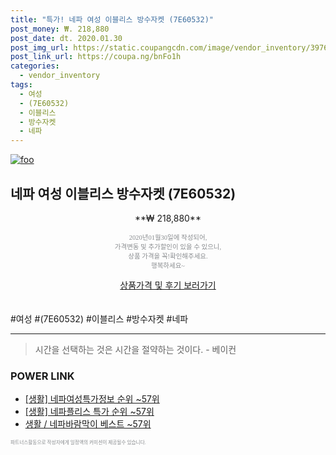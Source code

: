 ```yaml
--- 
title: "특가! 네파 여성 이블리스 방수자켓 (7E60532)" 
post_money: ₩. 218,880 
post_date: dt. 2020.01.30 
post_img_url: https://static.coupangcdn.com/image/vendor_inventory/3976/272902762cd7c92a9c77b3e861f180d0a4cec7cfe59a35d50abf837f7a32.jpg 
post_link_url: https://coupa.ng/bnFo1h 
categories: 
  - vendor_inventory 
tags: 
  - 여성 
  - (7E60532) 
  - 이블리스 
  - 방수자켓 
  - 네파 
--- 
```

[![foo](https://static.coupangcdn.com/image/vendor_inventory/3976/272902762cd7c92a9c77b3e861f180d0a4cec7cfe59a35d50abf837f7a32.jpg)](https://coupa.ng/bnFo1h) 

## 네파 여성 이블리스 방수자켓 (7E60532) 
<p style="text-align: center;">**₩ 218,880**</p> 
<p style="text-align: center;"><span style="color: #898c8f; font-family: Georgia,Times,serif; font-size: 0.75em;">2020년01월30일에 작성되어, <br>가격변동 및 추가할인이 있을 수 있으니,<br> 상품 가격을 꼭!확인해주세요.<br>행복하세요~</span> 
</p>	 
<div markdown="0" style="text-align: center;"><a href="https://coupa.ng/bnFo1h" class="btn btn--success">상품가격 및 후기 보러가기</a></div> 
<br><br> 
  #여성 #(7E60532) #이블리스 #방수자켓 #네파 
<hr> 

> 시간을 선택하는 것은 시간을 절약하는 것이다. - 베이컨 


### POWER LINK

* <a href="https://blog.naver.com/sakai111/221771309481" target="_blank"> [생활] 네파여성특가정보 순위 ~57위</a>
* <a href="https://blog.naver.com/sakai111/221783799422" target="_blank"> [생활] 네파플리스 특가 순위 ~57위</a>
* <a href="https://blog.naver.com/santokki14/221782842373" target="_blank">생활 / 네파바람막이 베스트 ~57위</a>

<span style="color: #898c8f; font-family: Georgia,Times,serif; font-size: 0.55em;">파트너스활동으로 작성자에게 일정액의 커미션이 제공될수 있습니다.</span> 

